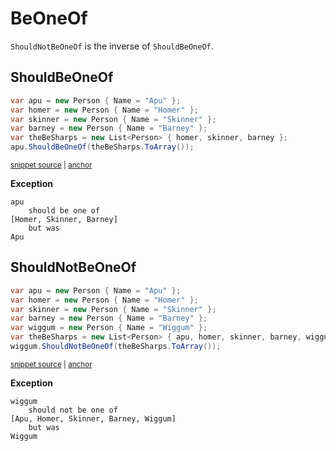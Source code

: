 # BeOneOf

`ShouldNotBeOneOf` is the inverse of `ShouldBeOneOf`.


## ShouldBeOneOf

<!-- snippet: ShouldBeOneOfExamples.ShouldBeOneOf.codeSample.approved.cs -->
<a id='snippet-ShouldBeOneOfExamples.ShouldBeOneOf.codeSample.approved.cs'></a>
```cs
var apu = new Person { Name = "Apu" };
var homer = new Person { Name = "Homer" };
var skinner = new Person { Name = "Skinner" };
var barney = new Person { Name = "Barney" };
var theBeSharps = new List<Person> { homer, skinner, barney };
apu.ShouldBeOneOf(theBeSharps.ToArray());
```
<sup><a href='/src/DocumentationExamples/CodeExamples/ShouldBeOneOfExamples.ShouldBeOneOf.codeSample.approved.cs#L1-L6' title='File snippet `ShouldBeOneOfExamples.ShouldBeOneOf.codeSample.approved.cs` was extracted from'>snippet source</a> | <a href='#snippet-ShouldBeOneOfExamples.ShouldBeOneOf.codeSample.approved.cs' title='Navigate to start of snippet `ShouldBeOneOfExamples.ShouldBeOneOf.codeSample.approved.cs`'>anchor</a></sup>
<!-- endSnippet -->

**Exception**

<!-- include: ShouldBeOneOfExamples.ShouldBeOneOf.exceptionText.approved.txt. path: /src/DocumentationExamples/CodeExamples/ShouldBeOneOfExamples.ShouldBeOneOf.exceptionText.approved.txt -->
```
apu
    should be one of
[Homer, Skinner, Barney]
    but was
Apu
```
<!-- endInclude -->


## ShouldNotBeOneOf

<!-- snippet: ShouldBeOneOfExamples.ShouldNotBeOneOf.codeSample.approved.cs -->
<a id='snippet-ShouldBeOneOfExamples.ShouldNotBeOneOf.codeSample.approved.cs'></a>
```cs
var apu = new Person { Name = "Apu" };
var homer = new Person { Name = "Homer" };
var skinner = new Person { Name = "Skinner" };
var barney = new Person { Name = "Barney" };
var wiggum = new Person { Name = "Wiggum" };
var theBeSharps = new List<Person> { apu, homer, skinner, barney, wiggum };
wiggum.ShouldNotBeOneOf(theBeSharps.ToArray());
```
<sup><a href='/src/DocumentationExamples/CodeExamples/ShouldBeOneOfExamples.ShouldNotBeOneOf.codeSample.approved.cs#L1-L7' title='File snippet `ShouldBeOneOfExamples.ShouldNotBeOneOf.codeSample.approved.cs` was extracted from'>snippet source</a> | <a href='#snippet-ShouldBeOneOfExamples.ShouldNotBeOneOf.codeSample.approved.cs' title='Navigate to start of snippet `ShouldBeOneOfExamples.ShouldNotBeOneOf.codeSample.approved.cs`'>anchor</a></sup>
<!-- endSnippet -->

**Exception**

<!-- include: ShouldBeOneOfExamples.ShouldNotBeOneOf.exceptionText.approved.txt. path: /src/DocumentationExamples/CodeExamples/ShouldBeOneOfExamples.ShouldNotBeOneOf.exceptionText.approved.txt -->
```
wiggum
    should not be one of
[Apu, Homer, Skinner, Barney, Wiggum]
    but was
Wiggum
```
<!-- endInclude -->
